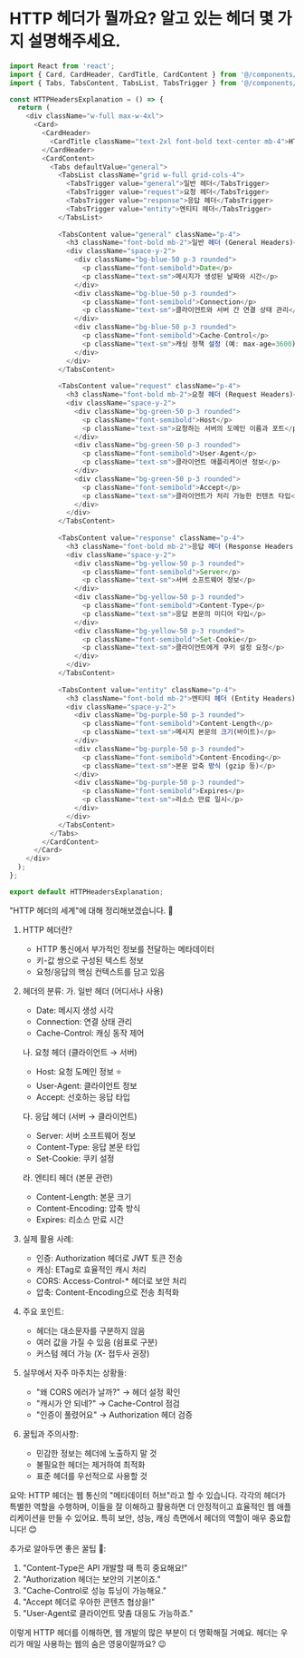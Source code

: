 # HTTP 헤더가 뭘까요? 알고 있는 헤더 몇 가지 설명해주세요.

```typescript jsx
import React from 'react';
import { Card, CardHeader, CardTitle, CardContent } from '@/components/ui/card';
import { Tabs, TabsContent, TabsList, TabsTrigger } from '@/components/ui/tabs';

const HTTPHeadersExplanation = () => {
  return (
    <div className="w-full max-w-4xl">
      <Card>
        <CardHeader>
          <CardTitle className="text-2xl font-bold text-center mb-4">HTTP 헤더의 세계로 들어가볼까요? 🚀</CardTitle>
        </CardHeader>
        <CardContent>
          <Tabs defaultValue="general">
            <TabsList className="grid w-full grid-cols-4">
              <TabsTrigger value="general">일반 헤더</TabsTrigger>
              <TabsTrigger value="request">요청 헤더</TabsTrigger>
              <TabsTrigger value="response">응답 헤더</TabsTrigger>
              <TabsTrigger value="entity">엔티티 헤더</TabsTrigger>
            </TabsList>
            
            <TabsContent value="general" className="p-4">
              <h3 className="font-bold mb-2">일반 헤더 (General Headers)</h3>
              <div className="space-y-2">
                <div className="bg-blue-50 p-3 rounded">
                  <p className="font-semibold">Date</p>
                  <p className="text-sm">메시지가 생성된 날짜와 시간</p>
                </div>
                <div className="bg-blue-50 p-3 rounded">
                  <p className="font-semibold">Connection</p>
                  <p className="text-sm">클라이언트와 서버 간 연결 상태 관리</p>
                </div>
                <div className="bg-blue-50 p-3 rounded">
                  <p className="font-semibold">Cache-Control</p>
                  <p className="text-sm">캐싱 정책 설정 (예: max-age=3600)</p>
                </div>
              </div>
            </TabsContent>
            
            <TabsContent value="request" className="p-4">
              <h3 className="font-bold mb-2">요청 헤더 (Request Headers)</h3>
              <div className="space-y-2">
                <div className="bg-green-50 p-3 rounded">
                  <p className="font-semibold">Host</p>
                  <p className="text-sm">요청하는 서버의 도메인 이름과 포트</p>
                </div>
                <div className="bg-green-50 p-3 rounded">
                  <p className="font-semibold">User-Agent</p>
                  <p className="text-sm">클라이언트 애플리케이션 정보</p>
                </div>
                <div className="bg-green-50 p-3 rounded">
                  <p className="font-semibold">Accept</p>
                  <p className="text-sm">클라이언트가 처리 가능한 컨텐츠 타입</p>
                </div>
              </div>
            </TabsContent>
            
            <TabsContent value="response" className="p-4">
              <h3 className="font-bold mb-2">응답 헤더 (Response Headers)</h3>
              <div className="space-y-2">
                <div className="bg-yellow-50 p-3 rounded">
                  <p className="font-semibold">Server</p>
                  <p className="text-sm">서버 소프트웨어 정보</p>
                </div>
                <div className="bg-yellow-50 p-3 rounded">
                  <p className="font-semibold">Content-Type</p>
                  <p className="text-sm">응답 본문의 미디어 타입</p>
                </div>
                <div className="bg-yellow-50 p-3 rounded">
                  <p className="font-semibold">Set-Cookie</p>
                  <p className="text-sm">클라이언트에게 쿠키 설정 요청</p>
                </div>
              </div>
            </TabsContent>
            
            <TabsContent value="entity" className="p-4">
              <h3 className="font-bold mb-2">엔티티 헤더 (Entity Headers)</h3>
              <div className="space-y-2">
                <div className="bg-purple-50 p-3 rounded">
                  <p className="font-semibold">Content-Length</p>
                  <p className="text-sm">메시지 본문의 크기(바이트)</p>
                </div>
                <div className="bg-purple-50 p-3 rounded">
                  <p className="font-semibold">Content-Encoding</p>
                  <p className="text-sm">본문 압축 방식 (gzip 등)</p>
                </div>
                <div className="bg-purple-50 p-3 rounded">
                  <p className="font-semibold">Expires</p>
                  <p className="text-sm">리소스 만료 일시</p>
                </div>
              </div>
            </TabsContent>
          </Tabs>
        </CardContent>
      </Card>
    </div>
  );
};

export default HTTPHeadersExplanation;
```

"HTTP 헤더의 세계"에 대해 정리해보겠습니다. 🎯

1. HTTP 헤더란?
    - HTTP 통신에서 부가적인 정보를 전달하는 메타데이터
    - 키-값 쌍으로 구성된 텍스트 정보
    - 요청/응답의 핵심 컨텍스트를 담고 있음

2. 헤더의 분류:
   가. 일반 헤더 (어디서나 사용)
    - Date: 메시지 생성 시각
    - Connection: 연결 상태 관리
    - Cache-Control: 캐싱 동작 제어

   나. 요청 헤더 (클라이언트 → 서버)
    - Host: 요청 도메인 정보 ⭐
    - User-Agent: 클라이언트 정보
    - Accept: 선호하는 응답 타입

   다. 응답 헤더 (서버 → 클라이언트)
    - Server: 서버 소프트웨어 정보
    - Content-Type: 응답 본문 타입
    - Set-Cookie: 쿠키 설정

   라. 엔티티 헤더 (본문 관련)
    - Content-Length: 본문 크기
    - Content-Encoding: 압축 방식
    - Expires: 리소스 만료 시간

3. 실제 활용 사례:
    - 인증: Authorization 헤더로 JWT 토큰 전송
    - 캐싱: ETag로 효율적인 캐시 처리
    - CORS: Access-Control-* 헤더로 보안 처리
    - 압축: Content-Encoding으로 전송 최적화

4. 주요 포인트:
    - 헤더는 대소문자를 구분하지 않음
    - 여러 값을 가질 수 있음 (쉼표로 구분)
    - 커스텀 헤더 가능 (X- 접두사 권장)

5. 실무에서 자주 마주치는 상황들:
    - "왜 CORS 에러가 날까?" → 헤더 설정 확인
    - "캐시가 안 되네?" → Cache-Control 점검
    - "인증이 풀렸어요" → Authorization 헤더 검증

6. 꿀팁과 주의사항:
    - 민감한 정보는 헤더에 노출하지 말 것
    - 불필요한 헤더는 제거하여 최적화
    - 표준 헤더를 우선적으로 사용할 것

요약: HTTP 헤더는 웹 통신의 "메타데이터 허브"라고 할 수 있습니다. 각각의 헤더가 특별한 역할을 수행하며, 이들을 잘 이해하고 활용하면 더 안정적이고 효율적인 웹 애플리케이션을 만들 수 있어요. 특히 보안, 성능, 캐싱 측면에서 헤더의 역할이 매우 중요합니다! 😊

추가로 알아두면 좋은 꿀팁 🍯:
1. "Content-Type은 API 개발할 때 특히 중요해요!"
2. "Authorization 헤더는 보안의 기본이죠."
3. "Cache-Control로 성능 튜닝이 가능해요."
4. "Accept 헤더로 우아한 콘텐츠 협상을!"
5. "User-Agent로 클라이언트 맞춤 대응도 가능하죠."

이렇게 HTTP 헤더를 이해하면, 웹 개발의 많은 부분이 더 명확해질 거예요. 헤더는 우리가 매일 사용하는 웹의 숨은 영웅이랄까요? 😉